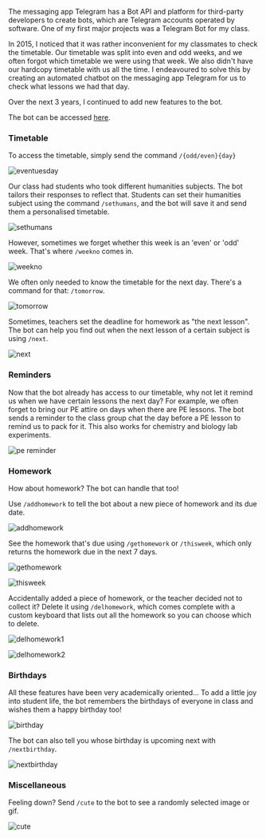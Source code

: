 The messaging app Telegram has a Bot API and platform for third-party developers to create bots, which are Telegram accounts operated by software. One of my first major projects was a Telegram Bot for my class.

In 2015, I noticed that it was rather inconvenient for my classmates to check the timetable. Our timetable was split into even and odd weeks, and we often forgot which timetable we were using that week. We also didn't have our hardcopy timetable with us all the time. I endeavoured to solve this by creating an automated chatbot on the messaging app Telegram for us to check what lessons we had that day.

Over the next 3 years, I continued to add new features to the bot.

The bot can be accessed [here](https://telegram.me/threeoheight_bot).

### Timetable
To access the timetable, simply send the command `/{odd/even}{day}`

![eventuesday](telegram-bot/eventuesday.png)


Our class had students who took different humanities subjects. The bot tailors their responses to reflect that. Students can set their humanities subject using the command `/sethumans`, and the bot will save it and send them a personalised timetable.

![sethumans](telegram-bot/sethumans.png)


However, sometimes we forget whether this week is an 'even' or 'odd' week. That's where `/weekno` comes in.

![weekno](telegram-bot/weekno.png)


We often only needed to know the timetable for the next day. There's a command for that: `/tomorrow`.

![tomorrow](telegram-bot/tomorrow.png)


Sometimes, teachers set the deadline for homework as "the next lesson". The bot can help you find out when the next lesson of a certain subject is using `/next`.

![next](telegram-bot/next.png)


### Reminders
Now that the bot already has access to our timetable, why not let it remind us when we have certain lessons the next day? For example, we often forget to bring our PE attire on days when there are PE lessons. The bot sends a reminder to the class group chat the day before a PE lesson to remind us to pack for it. This also works for chemistry and biology lab experiments.

![pe reminder](telegram-bot/pe.png)



### Homework
How about homework? The bot can handle that too!

Use `/addhomework` to tell the bot about a new piece of homework and its due date.

![addhomework](telegram-bot/addhomework.png)

See the homework that's due using `/gethomework` or `/thisweek`, which only returns the homework due in the next 7 days.

![gethomework](telegram-bot/gethomework.png)


![thisweek](telegram-bot/thisweek.png)


Accidentally added a piece of homework, or the teacher decided not to collect it? Delete it using `/delhomework`, which comes complete with a custom keyboard that lists out all the homework so you can choose which to delete.

![delhomework1](telegram-bot/delhomework1.png)

![delhomework2](telegram-bot/delhomework2.png)



### Birthdays
All these features have been very academically oriented... To add a little joy into student life, the bot remembers the birthdays of everyone in class and wishes them a happy birthday too!

![birthday](telegram-bot/birthday.png)


The bot can also tell you whose birthday is upcoming next with `/nextbirthday`.

![nextbirthday](telegram-bot/nextbirthday.png)


### Miscellaneous
Feeling down? Send `/cute` to the bot to see a randomly selected image or gif.

![cute](telegram-bot/cute.png)

